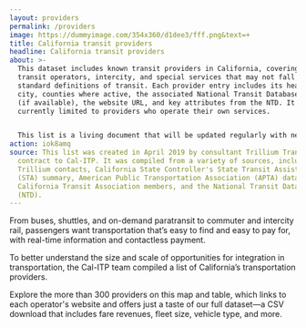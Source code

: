 ```yaml
---
layout: providers
permalink: /providers
image: https://dummyimage.com/354x360/d1dee3/fff.png&text=+
title: California transit providers
headline: California transit providers
about: >-
  This dataset includes known transit providers in California, covering public
  transit operators, intercity, and special services that may not fall within
  standard definitions of transit. Each provider entry includes its headquarter
  city, counties where active, the associated National Transit Database (NTD) ID
  (if available), the website URL, and key attributes from the NTD. It is
  currently limited to providers who operate their own services. 


  This list is a living document that will be updated regularly with new service provider information. If you have comments, additions, or corrections to this dataset, we're working on ways for you to share that feedback. Please check back soon.
action: iok8amq
source: This list was created in April 2019 by consultant Trillium Transit under
  contract to Cal-ITP. It was compiled from a variety of sources, including
  Trillium contacts, California State Controller's State Transit Assistance
  (STA) summary, American Public Transportation Association (APTA) database,
  California Transit Association members, and the National Transit Database
  (NTD).
---
```

From buses, shuttles, and on-demand paratransit to commuter and intercity rail, passengers want transportation that’s easy to find and easy to pay for, with real-time information and contactless payment.

To better understand the size and scale of opportunities for integration in transportation, the Cal-ITP team compiled a list of California’s transportation providers.

Explore the more than 300 providers on this map and table, which links to each operator's website and offers just a taste of our full dataset—a CSV download that includes fare revenues, fleet size, vehicle type, and more.
